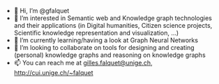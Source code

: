 - 👋 Hi, I’m @gfalquet 
- 👀 I’m interested in Semantic web and Knowledge graph technologies and their applications (in Digital humanities, Citizen science projects, Scientific knowledge representation and visualization, ...)
- 🌱 I’m currently learning/having a look at Graph Neural Networks
- 💞️ I’m looking to collaborate on tools for designing and creating (personal) knowledge graphs and reasoning on knowledge graphs
- 📫 You can reach me at gilles.falquet@unige.ch, http://cui.unige.ch/~falquet

<!---
gfalquet/gfalquet is a ✨ special ✨ repository because its `README.md` (this file) appears on your GitHub profile.
You can click the Preview link to take a look at your changes.
--->
